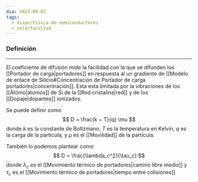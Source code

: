 ```yaml
---
dia: 2023-09-02
tags:
  - dispo/Física-de-semiconductores
  - nota/facultad
---
```

### Definición
---
El coeficiente de difusión mide la facilidad con la que se difunden los [[Portador de carga|portadores]] en respuesta al un gradiente de [[Modelo de enlace de Silicio#Concentración de Portador de carga portadores|concentración]]. Esta esta limitada por la vibraciones de los [[Átomo|átomos]] de $Si$ de la [[Red cristalina|red]] y de los [[Dopaje|dopantes]] ionizados.

Se puede definir como $$ D = \frac{k ~ T}{q} \mu $$ donde $k$ es la constante de Boltzmann, $T$ es la temperatura en Kelvin, $q$ es la carga de la partícula, y $\mu$ es el [[Movilidad]] de la partícula.

También lo podemos plantear como $$ D = \frac{\lambda_c^2}{\tau_c} $$ donde $\lambda_c$ es el [[Movimiento térmico de portadores|camino libre medio]] y $\tau_c$ es el [[Movimiento térmico de portadores|tiempo entre colisiones]]
